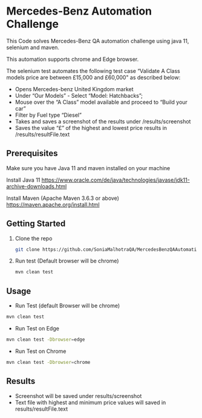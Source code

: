 # Mercedes-Benz Automation Challenge
This Code solves Mercedes-Benz QA automation challenge using java 11, selenium and maven.

This automation supports chrome and Edge browser.

The selenium test automates the following test case “Validate A Class models price are between
£15,000 and £60,000" as described below:

* Opens Mercedes-benz United Kingdom market
* Under “Our Models” - Select “Model: Hatchbacks”;
* Mouse over the “A Class” model available and proceed to “Build your car”
* Filter by Fuel type “Diesel”
* Takes and saves a screenshot of the results under /results/screenshot
* Saves the value “£” of the highest and lowest price results in /results/resultFile.text



## Prerequisites

Make sure you have Java 11 and maven installed on your machine

Install Java 11
https://www.oracle.com/de/java/technologies/javase/jdk11-archive-downloads.html

Install Maven (Apache Maven 3.6.3 or above)
https://maven.apache.org/install.html


## Getting Started

1. Clone the repo
   ```sh
   git clone https://github.com/SoniaMalhotraQA/MercedesBenzQAAutomationChallenge.git
   ```
2. Run test (Default browser will be chrome)
   ```sh
   mvn clean test
   ```



## Usage

* Run Test (default Browser will be chrome)
```sh
mvn clean test
   ```
* Run Test on Edge
 ```sh
mvn clean test -Dbrowser=edge
   ```
* Run Test on Chrome
 ```sh
mvn clean test -Dbrowser=chrome
   ```

## Results
* Screenshot will be saved under results/screenshot
* Text file with highest and minimum price values will saved in results/resultFile.text
